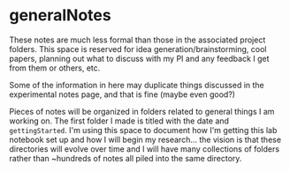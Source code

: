# generalNotes

These notes are much less formal than those in the associated project folders. This space is reserved for idea generation/brainstorming, cool papers, planning out what to discuss with my PI and any feedback I get from them or others, etc.

Some of the information in here may duplicate things discussed in the experimental notes page, and that is fine (maybe even good?)

Pieces of notes will be organized in folders related to general things I am working on. The first folder I made is titled with the date and `gettingStarted`. I'm using this space to document how I'm getting this lab notebook set up and how I will begin my research... the vision is that these directories will evolve over time and I will have many collections of folders rather than ~hundreds of notes all piled into the same directory.

